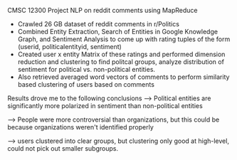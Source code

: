 CMSC 12300 Project NLP on reddit comments using MapReduce

* Crawled 26 GB dataset of reddit comments in r/Politics
* Combined Entity Extraction, Search of Entities in Google Knowledge Graph, and Sentiment Analysis to come up
with rating tuples of the form (userid, politicalentityid, sentiment)
* Created user x entity Matrix of these ratings and performed dimension reduction and clustering to find
politcal groups, analyze distribution of sentiment for political vs. non-political entities.
* Also retrieved averaged word vectors of comments to perform similarity based clustering  of users based on comments

Results drove me to the following conclusions
--> Political entities are significantly more polarized in sentiment than non-political entities

--> People were more controversial than organizations, but this could be because organizations weren't identified properly

--> users clustered into clear groups, but clustering only good at high-level, could not pick out smaller subgroups. 

